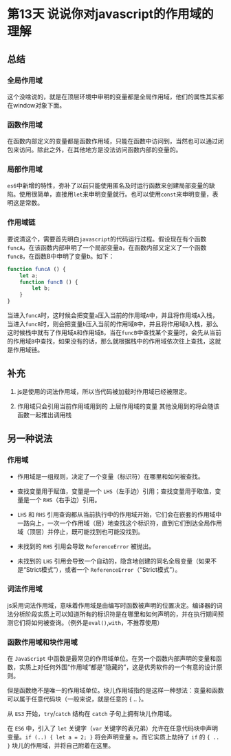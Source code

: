 # 第13天 说说你对javascript的作用域的理解

## 总结

### 全局作用域

这个没啥说的，就是在顶层环境中申明的变量都是全局作用域，他们的属性其实都在window对象下面。

### 函数作用域

在函数内部定义的变量都是函数作用域，只能在函数中访问到，当然也可以通过闭包来访问。除此之外，在其他地方是没法访问函数内部的变量的。

### 局部作用域

`es6`中新增的特性，弥补了以前只能使用匿名及时运行函数来创建局部变量的缺陷。使用很简单，直接用`let`来申明变量就行。也可以使用`const`来申明变量，表明这是常数。

### 作用域链

要说清这个，需要首先明白`javascript`的代码运行过程。假设现在有个函数`funcA`，在该函数内部申明了一个局部变量a，在函数内部又定义了一个函数`funcB`，在函数B中申明了变量b。如下：

```js
function funcA () {
    let a;
    function funcB () {
        let b;
    }
}
```

当进入`funcA`时，这时候会把变量`a`压入当前的作用域`A`中，并且将作用域`A`入栈，当进入`funcB`时，则会把变量`b`压入当前的作用域`B`中，并且将作用域`B`入栈，那么这时候栈中就有了作用域`A`和作用域`B`，当在`funcB`中查找某个变量时，会先从当前的作用域`B`中查找，如果没有的话，那么就根据栈中的作用域依次往上查找，这就是作用域链。

## 补充

1. js是使用的词法作用域，所以当代码被加载时作用域已经被限定。

2. 作用域只会引用当前作用域用到的 上层作用域的变量 其他没用到的将会随该函数一起推出调用栈

## 另一种说法

### 作用域

* 作用域是一组规则，决定了一个变量（标识符）在哪里和如何被查找。

* 查找变量用于赋值，变量是一个 `LHS`（左手边）引用；查找变量用于取值，变量是一个 `RHS`（右手边）引用。

* `LHS` 和 `RHS` 引用查询都从当前执行中的作用域开始，它们会在嵌套的作用域中一路向上，一次一个作用域（层）地查找这个标识符，直到它们到达全局作用域（顶层）并停止，既可能找到也可能没找到。

* 未找到的 `RHS` 引用会导致 `ReferenceError` 被抛出。

* 未找到的 `LHS` 引用会导致一个自动的，隐含地创建的同名全局变量（如果不是“Strict模式”），或者一个 `ReferenceError`（“Strict模式”）。

### 词法作用域

js采用词法作用域，意味着作用域是由编写时函数被声明的位置决定。编译器的词法分析阶段实质上可以知道所有的标识符是在哪里和如何声明的，并在执行期间预测它们将如何被查询。（例外是`eval()`,`with`，不推荐使用）

### 函数作用域和块作用域

在 `JavaScript` 中函数是最常见的作用域单位。在另一个函数内部声明的变量和函数，实质上对任何外围“作用域”都是“隐藏的”，这是优秀软件的一个有意的设计原则。

但是函数绝不是唯一的作用域单位。块儿作用域指的是这样一种想法：变量和函数可以属于任意代码块（一般来说，就是任意的 { .. }。

从 `ES3` 开始，`try`/`catch` 结构在 `catch` 子句上拥有块儿作用域。

在 `ES6` 中，引入了 `let` 关键字（`var` 关键字的表兄弟）允许在任意代码块中声明变量。`if (..) { let a = 2; }` 将会声明变量 `a`，而它实质上劫持了 `if` 的 `{ .. }` 块儿的作用域，并将自己附着在这里。